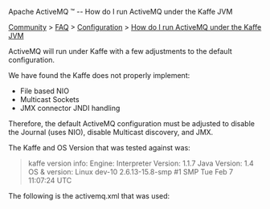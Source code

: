 Apache ActiveMQ ™ -- How do I run ActiveMQ under the Kaffe JVM 

[Community](community.md) > [FAQ](CommunityCommunity/Community/faq.md) > [Configuration](Community/FAQ/configuration.md) > [How do I run ActiveMQ under the Kaffe JVM](Community/FAQ/ConfigurationCommunity/FAQ/Configuration/Community/FAQ/Configuration/how-do-i-run-activemq-under-the-kaffe-jvm.md)


ActiveMQ will run under Kaffe with a few adjustments to the default configuration.

We have found the Kaffe does not properly implement:

*   File based NIO
*   Multicast Sockets
*   JMX connector JNDI handling

Therefore, the default ActiveMQ configuration must be adjusted to disable the Journal (uses NIO), disable Multicast discovery, and JMX.

The Kaffe and OS Version that was tested against was:

> kaffe version info: Engine: Interpreter Version: 1.1.7 Java Version: 1.4  
> OS & version: Linux dev-10 2.6.13-15.8-smp #1 SMP Tue Feb 7 11:07:24 UTC

The following is the activemq.xml that was used:

<beans>
 <bean class="org.springframework.beans.factory.config.PropertyPlaceholderConfigurer"/>

 <broker useJmx="false" xmlns="http://activemq.org/config/1.0">

  <persistenceAdapter>
     <journaledJDBC useJournal="false" dataDirectory="activemq-data"/>
  </persistenceAdapter>

  <transportConnectors>
     <transportConnector name="default" uri="tcp://localhost:61616"/>
     <transportConnector name="stomp"   uri="stomp://localhost:61613"/>
  </transportConnectors>

 </broker>

</beans>

